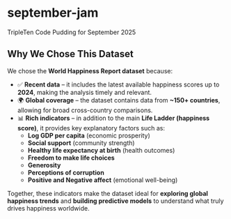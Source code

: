 # september-jam

TripleTen Code Pudding for September 2025

## Why We Chose This Dataset

We chose the **World Happiness Report dataset** because:

- ✅ **Recent data** – it includes the latest available happiness scores up to **2024**, making the analysis timely and relevant.
- 🌍 **Global coverage** – the dataset contains data from **~150+ countries**, allowing for broad cross-country comparisons.
- 📊 **Rich indicators** – in addition to the main **Life Ladder (happiness score)**, it provides key explanatory factors such as:
  - **Log GDP per capita** (economic prosperity)
  - **Social support** (community strength)
  - **Healthy life expectancy at birth** (health outcomes)
  - **Freedom to make life choices**
  - **Generosity**
  - **Perceptions of corruption**
  - **Positive and Negative affect** (emotional well-being)

Together, these indicators make the dataset ideal for **exploring global happiness trends** and **building predictive models** to understand what truly drives happiness worldwide.
